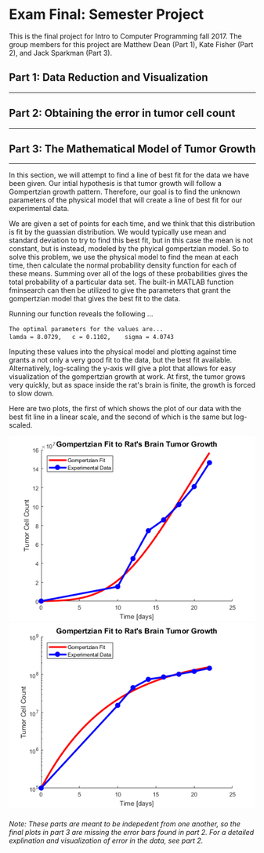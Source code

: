 # Exam Final: Semester Project 

This is the final project for Intro to Computer Programming fall 2017. The group members for this project are Matthew Dean (Part 1), Kate Fisher (Part 2), and Jack Sparkman (Part 3).  

## Part 1: **Data Reduction and Visualization**
---
  
## Part 2: **Obtaining the error in tumor cell count**
---

## Part 3: The Mathematical Model of Tumor Growth
--- 
In this section, we will attempt to find a line of best fit for the data we have been given. Our intial hypothesis is that
tumor growth will follow a Gompertzian growth pattern. Therefore, our goal is to find the unknown parameters of the 
physical model that will create a line of best fit for our experimental data.  

We are given a set of points for each time, and we think that this distribution is fit by the guassian distribution. We would
typically use mean and standard deviation to try to find this best fit, but in this case the mean is not constant, but is 
instead, modeled by the phyical gompertzian model. So to solve this problem, we use the physical model to find the mean at
each time, then calculate the normal probability density function for each of these means. Summing over all of the logs of these
probabilities gives the total probability of a particular data set. The built-in MATLAB function fminsearch can then be utilized
to give the parameters that grant the gompertzian model that gives the best fit to the data. 

Running our function reveals the following ...
```
The optimal parameters for the values are...
lamda = 8.0729,   c = 0.1102,    sigma = 4.0743
```  

Inputing these values into the physical model and plotting against time grants a not only a very good fit to the data, 
but the best fit available. Alternatively, log-scaling the y-axis will give a plot that allows for easy visualization of the 
gompertzian growth at work. At first, the tumor grows very quickly, but as space inside the rat's brain is finite, the growth
is forced to slow down.

 Here are two plots, the first of which shows the plot of our data with the best fit line in a linear scale, and the second 
 of which is the same but log-scaled. 
 
 
 
 ![FinalPlot](https://github.com/sparkmanjp/finalproject/blob/master/Part_3/PlotFinal.png 'Linearly scaled plot')  
 ![FinalPlotLog](https://github.com/sparkmanjp/finalproject/blob/master/Part_3/PlotFinalLog.png 'Log scaled plot')
 
 ###### *Note: These parts are meant to be indepedent from one another, so the final plots in part 3 are missing the error bars found in part 2. For a detailed explination and visualization of error in the data, see part 2.*